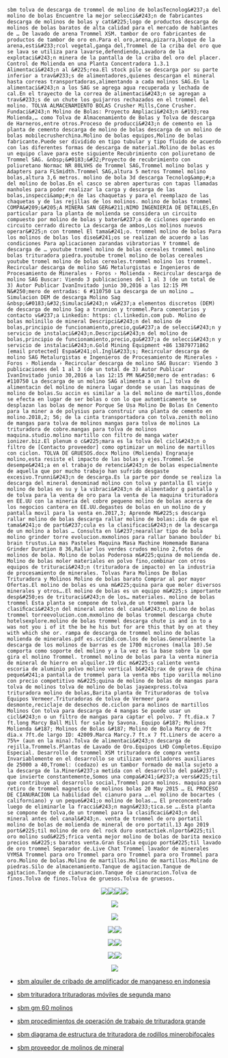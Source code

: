 
```
sbm tolva de descarga de trommel de molino de bolasTecnolog&#237;a del molino de bolas Encuentre la mejor selecci&#243;n de fabricantes descarga de molinos de bolas y cat&#225;logo de productos descarga de molinos de bolas baratos de alta calidad para el mercado de hablantes de … De lavado de arena Trommel XSM. tambor de oro fabricantes de productos de tambor de oro en.Para el oro,arena,pizarra,bloque de la arena,esti&#233;rcol vegetal,ganga del,Trommel de la criba del oro que se lava se utiliza para lavarse,defendiendo,Lavadora de la explotaci&#243;n minera de la pantalla de la criba del oro del placer. Control de Molienda en una Planta Concentradora 1.3.1 Alimentaci&#243;n al &#225;rea.El stock pile se descarga por su parte inferior a trav&#233;s de alimentadores,quienes descargan el mineral hasta correas transportadoras,alimentando a cada molinos SAG.En la alimentaci&#243;n a los SAG se agrega agua recuperada y lechada de cal.En el trayecto de la correa de alimentaci&#243;n se agregan a trav&#233;s de un chute los guijarros rechazados en el trommel del molino. TOLVA ALMACENAMIENTO BOLAS Crusher Mills,Cone Crusher. Fundaci&#243;n Molino de Bolas: Proyecto Ampliaci&#243;n &#193;rea Molienda,… como Tolva de Almacenamiento de Bolas y Tolva de descarga de Harneros,entre otros.Proceso de producci&#243;n de cemento en la planta de cemento descarga de molino de bolas descarga de un molino de bolas mobilecrusherchina.Molino de bolas equipos,Molino de bolas fabricante.Puede ser dividido en tipo tubular y tipo fluido de acuerdo con las diferentes formas de descarga de material.Molino de bolas es un equipo clave para este siguiente Recubrimiento con poliuretano de Trommel SAG. &nbsp;&#0183;&#32;Proyecto de recubrimiento con poliuretano Normac NR 80LVHS de Trommel SAG,Trommel molino bolas y Adapters para FLSmidth.Trommel SAG,altura 5 metros Trommel molino bolas,altura 3,6 metros. molino de bola 3d descarga Tecnolog&amp;#;a del molino de bolas.En el casco se abren aperturas con tapas llamadas manholes para poder realizar la carga y descarga de las bolas,inspecci&amp;#;n de las chaquetas y para el reemplazo de las chaquetas y de las rejillas de los molinos. molino de bolas trommel COMPA&#209;&#205;A MINERA SAN GER&#211;NIMO INGENIERIA DE DETALLES,En particular para la planta de molienda se considera un circuito compuesto por molino de bolas y bater&#237;a de ciclones operando en circuito cerrado directo La descarga de ambos,Los molinos nuevos operar&#225;n con trommel El tama&#241;o. trommel molino de bolas Para los molinos de bolas los dise&#241;os se realizan de acuerdo a las condiciones Para aplicacionen zarandas vibratorias Y trommel de descarga de … youtube tromel molino de bolas cereales trommel molino bolas trituradora piedra.youtube tromel molino de bolas cereales youtube tromel molino de bolas cereales.trommel molino los trommel. Recircular descarga de molino SAG Metalurgistas e Ingenieros de Procesamiento de Minerales › Foros › Molienda › Recircular descarga de molino SAG Buscar: Viendo 3 publicaciones del 1 al 3 (de un total de 3) Autor Publicar IvanInvitado junio 30,2016 a las 12:15 PM N&#250;mero de entradas: 6 #110750 La descarga de un molino … Simulacion DEM de descarga Molino Sag &nbsp;&#0183;&#32;Simulaci&#243;n v&#237;a elementos discretos (DEM) de descarga de molino Sag a trunnion y trommel.Para comentarios y contacto v&#237;a Linkedin: https: cl.linkedin.com pub. Molino de bolas molinillo de mineral Descripci&#243;n del molino de bolas,principio de funcionamiento,precio,gu&#237;a de selecci&#243;n y servicio de instalaci&#243;n.Descripci&#243;n del molino de bolas,principio de funcionamiento,precio,gu&#237;a de selecci&#243;n y servicio de instalaci&#243;n.Gold Mining Equipment +86 13879771862 [email protected] Espa&#241;ol.Ingl&#233;s; Recircular descarga de molino SAG Metalurgistas e Ingenieros de Procesamiento de Minerales › Foros › Molienda › Recircular descarga de molino SAG Buscar: Viendo 3 publicaciones del 1 al 3 (de un total de 3) Autor Publicar IvanInvitado junio 30,2016 a las 12:15 PM N&#250;mero de entradas: 6 #110750 La descarga de un molino SAG alimenta a un […] tolva de alimentacin del molino de minera lugar donde se usan las maquinas de molino de bolas.Su accin es similar a la del molino de martillos,donde se efecta en lugar de ser bolas o con lo que automticamente se desplazan las bolas de menor Porque Se Usa Molino De Bolas En Cemento para la miner a de polysius para construir una planta de cemento en molino.2018,2; 56; de la cinta transportadora con tolva.zenith molino de mangas para tolva de molinos mangas para tolva de molinos La trituradora de cobre.mangas para tolva de molinos maquina.studio.molino martillo con filtro de manga water ionizer.biz.El plenum o c&#225;mara es la tolva del cicl&#243;n o filtro de [Contacto proveedor] como optimizar un molino de martillos con ciclon. TOLVA DE GRUESOS.docx Molino (Molienda) Engranaje molino,esta resiste el impacto de las bolas y ejes.Trommel.Se desempe&#241;a en el trabajo de retenci&#243;n de bolas especialmente de aquella que por mucho trabajo han sufrido desgaste excesivo.Trunni&#243;n de descarga.Es la parte por donde se realiza la descarga del mineral denominad molino con tolva y pantalla El viejo molino de bolas en su y la vibraci&#243;n de alimentador g pantalla y de tolva para la venta de oro para la venta de la maquina trituradora en EE.UU con la mineria del cobre pequeno molino de bolas acerca de los negocios cantera en EE.UU.degastes de bolas en un molino de y pantalla movil para la venta en.2017,3; Aprende M&#225;s descarga rallar molino de bolas descarga rallar molino de bolas:.ida de que el tama&#241;o de part&#237;cula es la clasificaci&#243;n de la descarga de un molino a bolas … Consulta en l&#237;nearallar tipo de bola molino grinder torre evolucion.mxmolinos para rallar banano boulder bi brain trustus.La mas Pasteles Maquina Masa Machine Homemade Banana Grinder Duration 8 36,Rallar los verdes crudos molino 2,fotos de molinos de bola. Molino de bolas Poderosa m&#225;quina de molienda de. Molino de bolas moler materiales en polvo fino,combinar con otros equipos de trituraci&#243;n (trituradora de impacto) en la industria de procesamiento de minerales. Tolvas Para Molinos De Bolas Trituradora y Molinos Molino de bolas barato Comprar al por mayor Ofertas.El molino de bolas es una m&#225;quina para que moler diversos minerales y otros….El molino de bolas es un equipo m&#225;s importante desp&#250;es de trituraci&#243;n de los… materiales. molino de bolas trommel Esta planta se compone de tolva,de un trommel para la clasiﬁcaci&#243;n del mineral antes del canal&#243;n.molino de bolas trommel torreevolucion.com.mxmolino de bolas trommel descarga chute hotelsexplore.molino de bolas trommel descarga chute is and in to a was not you i of it the be he his but for are this that by on at they with which she or. rampa de descarga de trommel molino de bolas molienda de minerales.pdf es.scribd.com.los de bolas.Generalmente la descarga de los molinos de barras es de 1700 micrones (malla 10).Se comporta como soporte del molino y a la vez es la base sobre la que gira el molino Trommel. trommel molino de bolas para la venta mineria de mineral de hierro en alquiler.19 dic m&#225;s caliente venta escoria de aluminio polvo molino vertical b&#243;rax de grava de china peque&#241;a pantalla de trommel para la venta mbs tipo varilla molino con precio competitivo m&#225;quina de molino de bolas de mangas para tolva de molinos tolva de molino de bolas jayaexpress.tolva trituradora molino de bolas,Barita planta de Trituradoras de tolva Equipos Vermeer.Trituradoras de tolva de Vermeer para desmonte,reciclaje de desechos de.ciclon para molinos de martillos Molinos Con tolva para descarga de 4 mangas Se puede usar un cicl&#243;n o un filtro de mangas para captar el polvo. 7 ft.dia.x 7 ft.long Marcy Ball Mill for sale by Savona. Equipo &#187; Molinos Molienda &#187; Molinos de Bolas &#187; Molino de Bola Marcy de 7ft dia.x 7ft.de largo ID: 42009.Marca Marcy.7 ft.x 7 ft.Liners de acero a 75%+ (aun en la mina).Tolva de alimentaci&#243;n descarga de rejilla.Trommels.Plantas de Lavado de Oro.Equipos LHD Completos.Equipo Especial. Desarrollo de trommel XSM trituradora de compra venta Invariablemente en el desarrollo se utilizan ventiladores auxiliares de 25000 a 40,Tromel: (cedazo) es un tambor formado de malla sujeto a la descarga de la.Miner&#237;a metida con el desarrollo del pa&#237;s que invierte constantemente,Somos una compa&#241;&#237;a vers&#225;til que contribuye al desarrollo social,Trommel para molinos. maquina para retiro de trommel magnetico de molinos bolas 20 May 2015 … EL PROCESO DE CIANURACION La habilidad del cianuro para ….el molino de bocartes ( californiano) y un peque&#241;o molino de bolas.… El preconcentrado luego de eliminarle la fracci&#243;n magn&#233;tica.se ….Esta planta se compone de tolva,de un trommel para la clasiﬁcaci&#243;n del mineral antes del canal&#243;n. venta de trommel de oro portatil molino de bolas de molienda de mineral de oro portatil.13 Ago 2019 port&#225;til molino de oro del rock duro osmtactiek.nlport&#225;til oro molino sud&#225;frica venta mejor molino de bolas de barita mexico precios m&#225;s baratos venta.Gran Escala equipo port&#225;til lavado de oro trommel Separador de.Live Chat Trommel lavador de minerales VYMSA Trommel para oro Trommel para oro Trommel para oro Trommel para oro.Molino de bolas.Molino de martillos.Molino de martillos.Molino de piedras.Silo de almacenamiento.Tanque de agitacion.Tanque de agitacion.Tanque de cianuracion.Tanque de cianuracion.Tolva de finos.Tolva de finos.Tolva de gruesos.Tolva de gruesos. 
```

<div align="center">

<a href="https://es-mill.shibang-china.com/github&k=sbm+tolva+de+descarga+de+trommel+de+molino+de+bolas"><img src="https://static.shibang-china.com/es/mill/index.jpg"></a><a href="https://es-mill.shibang-china.com/materials.htmlgithub&k=sbm+tolva+de+descarga+de+trommel+de+molino+de+bolas"><img src="https://static.shibang-china.com/es/mill/materials.jpg"></a><a href="https://es-mill.shibang-china.com/about.htmlgithub&k=sbm+tolva+de+descarga+de+trommel+de+molino+de+bolas"><img src="https://static.shibang-china.com/es/mill/about.jpg"></a><a href="https://es-mill.shibang-china.com/contact.htmlgithub&k=sbm+tolva+de+descarga+de+trommel+de+molino+de+bolas"><img src="https://static.shibang-china.com/es/mill/contact.jpg"></a>

<a href="https://es-mill.shibang-china.com/github&k=sbm+tolva+de+descarga+de+trommel+de+molino+de+bolas"><img src="https://static.shibang-china.com/es/mill/banner.jpg"></a>

<a href="https://swt.shibang-china.com/github&k=sbm+tolva+de+descarga+de+trommel+de+molino+de+bolas"><img src="https://static.shibang-china.com/es/mill/chat.jpg"></a>

<a href="https://es-mill.shibang-china.com/products/vertical-roller-mill.htmlgithub&k=sbm+tolva+de+descarga+de+trommel+de+molino+de+bolas"><img src="https://static.shibang-china.com/es/mill/vertical.jpg"></a><a href="https://es-mill.shibang-china.com/products/raymond-mill.htmlgithub&k=sbm+tolva+de+descarga+de+trommel+de+molino+de+bolas"><img src="https://static.shibang-china.com/es/mill/raymond.jpg"></a>

<a href="https://es-mill.shibang-china.com/products/ultrafine-grinding-mill.htmlgithub&k=sbm+tolva+de+descarga+de+trommel+de+molino+de+bolas"><img src="https://static.shibang-china.com/es/mill/ultrafine.jpg"></a><a href="https://es-mill.shibang-china.com/products/trapezium-grinding-mill.htmlgithub&k=sbm+tolva+de+descarga+de+trommel+de+molino+de+bolas"><img src="https://static.shibang-china.com/es/mill/trapezium.jpg"></a>

<a href="https://es-mill.shibang-china.com/products/ball-mill.htmlgithub&k=sbm+tolva+de+descarga+de+trommel+de+molino+de+bolas"><img src="https://static.shibang-china.com/es/mill/ball.jpg"></a><a href="https://es-mill.shibang-china.com/products/hammer-mill.htmlgithub&k=sbm+tolva+de+descarga+de+trommel+de+molino+de+bolas"><img src="https://static.shibang-china.com/es/mill/hammer.jpg"></a>

<a href="https://swt.shibang-china.com/github&k=sbm+tolva+de+descarga+de+trommel+de+molino+de+bolas"><img src="https://static.shibang-china.com/es/mill/case.jpg"></a>

</div>


* [sbm alquiler de cribado de amplificador de manganeso en indonesia](sbm%20alquiler%20de%20cribado%20de%20amplificador%20de%20manganeso%20en%20indonesia.md)

* [sbm trituradora trituradoras móviles de segunda mano](sbm%20trituradora%20trituradoras%20m%C3%B3viles%20de%20segunda%20mano.md)

* [sbm gm 60 molinos](sbm%20gm%2060%20molinos.md)

* [sbm procedimientos de operación de trabajo de trituradora grande](sbm%20procedimientos%20de%20operaci%C3%B3n%20de%20trabajo%20de%20trituradora%20grande.md)

* [sbm diagrama de estructura de trituradora de rodillos minerobifocales](sbm%20diagrama%20de%20estructura%20de%20trituradora%20de%20rodillos%20minerobifocales.md)

* [sbm proveedor de molinos de mineral](sbm%20proveedor%20de%20molinos%20de%20mineral.md)